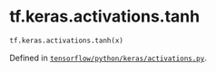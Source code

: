 <div itemscope itemtype="http://developers.google.com/ReferenceObject">
<meta itemprop="name" content="tf.keras.activations.tanh" />
</div>

# tf.keras.activations.tanh

``` python
tf.keras.activations.tanh(x)
```



Defined in [`tensorflow/python/keras/activations.py`](https://www.tensorflow.org/code/tensorflow/python/keras/activations.py).

